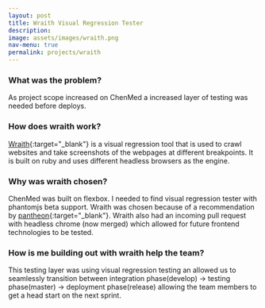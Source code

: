 ```yaml
---
layout: post
title: Wraith Visual Regression Tester
description: 
image: assets/images/wraith.png
nav-menu: true
permalink: projects/wraith
---
```

    
### What was the problem?
As project scope increased on ChenMed a increased layer of testing was needed before deploys.

### How does wraith work?
[Wraith](https://github.com/BBC-News/wraith){:target="_blank"} is a visual regression tool that is used to crawl websites
and take screenshots of the webpages at different breakpoints. It is built on ruby and 
uses different headless browsers as the engine.

### Why was wraith chosen?
ChenMed was built on flexbox. I needed to find visual regression tester with phantomjs beta support. Wraith was chosen because of a recommendation by 
[pantheon](https://pantheon.io/docs/guides/visual-diff-with-wraith/){:target="_blank"}. Wraith also had an incoming pull request with headless chrome (now merged) which allowed for future frontend technologies to be tested. 

### How is me building out with wraith help the team?
This testing layer was using visual regression testing an allowed us to 
seamlessly transition between integration phase(develop) -> testing phase(master) -> deployment phase(release) allowing the team members to get a head start on the next sprint.